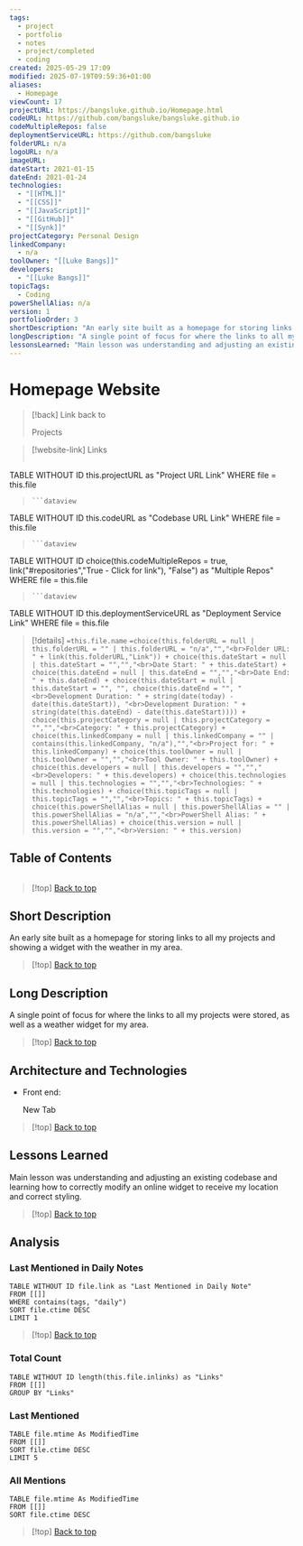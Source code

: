 ```yaml
---
tags:
  - project
  - portfolio
  - notes
  - project/completed
  - coding
created: 2025-05-29 17:09
modified: 2025-07-19T09:59:36+01:00
aliases:
  - Homepage
viewCount: 17
projectURL: https://bangsluke.github.io/Homepage.html
codeURL: https://github.com/bangsluke/bangsluke.github.io
codeMultipleRepos: false
deploymentServiceURL: https://github.com/bangsluke
folderURL: n/a
logoURL: n/a
imageURL: 
dateStart: 2021-01-15
dateEnd: 2021-01-24
technologies:
  - "[[HTML]]"
  - "[[CSS]]"
  - "[[JavaScript]]"
  - "[[GitHub]]"
  - "[[Synk]]"
projectCategory: Personal Design
linkedCompany:
  - n/a
toolOwner: "[[Luke Bangs]]"
developers:
  - "[[Luke Bangs]]"
topicTags:
  - Coding
powerShellAlias: n/a
version: 1
portfolioOrder: 3
shortDescription: "An early site built as a homepage for storing links to all my projects and showing a widget with the weather in my area."
longDescription: "A single point of focus for where the links to all my projects were stored, as well as a weather widget for my area."
lessonsLearned: "Main lesson was understanding and adjusting an existing codebase and learning how to correctly modify an online widget to receive my location and correct styling."
---
```

# Homepage Website

> [!back] Link back to <p class="mint-link">Projects</p>

>[!website-link] Links
> ```dataview
TABLE WITHOUT ID this.projectURL as "Project URL Link"
WHERE file = this.file
>```
>```dataview
TABLE WITHOUT ID this.codeURL as "Codebase URL Link"
WHERE file = this.file
>```
>```dataview
TABLE WITHOUT ID choice(this.codeMultipleRepos = true, link("#repositories","True - Click for link"), "False") as "Multiple Repos"
WHERE file = this.file
>```
>```dataview
TABLE WITHOUT ID this.deploymentServiceURL as "Deployment Service Link"
WHERE file = this.file

>[!details]  `=this.file.name`
>`=choice(this.folderURL = null | this.folderURL = "" | this.folderURL = "n/a","","<br>Folder URL: " + link(this.folderURL,"Link")) + choice(this.dateStart = null | this.dateStart = "","","<br>Date Start: " + this.dateStart) + choice(this.dateEnd = null | this.dateEnd = "","","<br>Date End: " + this.dateEnd) + choice(this.dateStart = null | this.dateStart = "", "", choice(this.dateEnd = "", "<br>Development Duration: " + string(date(today) - date(this.dateStart)), "<br>Development Duration: " + string(date(this.dateEnd) - date(this.dateStart)))) + choice(this.projectCategory = null | this.projectCategory = "","","<br>Category: " + this.projectCategory) + choice(this.linkedCompany = null | this.linkedCompany = "" | contains(this.linkedCompany, "n/a"),"","<br>Project for: " + this.linkedCompany) + choice(this.toolOwner = null | this.toolOwner = "","","<br>Tool Owner: " + this.toolOwner) + choice(this.developers = null | this.developers = "","","<br>Developers: " + this.developers) + choice(this.technologies = null | this.technologies = "","","<br>Technologies: " + this.technologies) + choice(this.topicTags = null | this.topicTags = "","","<br>Topics: " + this.topicTags) + choice(this.powerShellAlias = null | this.powerShellAlias = "" | this.powerShellAlias = "n/a","","<br>PowerShell Alias: " + this.powerShellAlias) + choice(this.version = null | this.version = "","","<br>Version: " + this.version)`

## Table of Contents

```table-of-contents
```

>[!top] [Back to top](#Table%20of%20Contents)

## Short Description

An early site built as a homepage for storing links to all my projects and showing a widget with the weather in my area.

>[!top] [Back to top](#Table%20of%20Contents)

## Long Description

A single point of focus for where the links to all my projects were stored, as well as a weather widget for my area.

>[!top] [Back to top](#Table%20of%20Contents)

## Architecture and Technologies

- Front end: <p class="mint-link">New Tab</p>

>[!top] [Back to top](#Table%20of%20Contents)

## Lessons Learned

Main lesson was understanding and adjusting an existing codebase and learning how to correctly modify an online widget to receive my location and correct styling.

>[!top] [Back to top](#Table%20of%20Contents)

## Analysis

### Last Mentioned in Daily Notes

```dataview
TABLE WITHOUT ID file.link as "Last Mentioned in Daily Note"
FROM [[]]
WHERE contains(tags, "daily")
SORT file.ctime DESC
LIMIT 1
```

>[!top] [Back to top](#Table%20of%20Contents)

### Total Count

```dataview
TABLE WITHOUT ID length(this.file.inlinks) as "Links"
FROM [[]]
GROUP BY "Links"
```

### Last Mentioned

```dataview
TABLE file.mtime As ModifiedTime
FROM [[]]
SORT file.ctime DESC
LIMIT 5
```

### All Mentions

```dataview
TABLE file.mtime As ModifiedTime
FROM [[]]
SORT file.ctime DESC
```

>[!top] [Back to top](#Table%20of%20Contents)